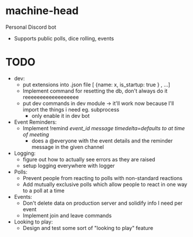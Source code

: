# machine-head
Personal Discord bot
- Supports public polls, dice rolling, events


# TODO
- dev:
    - put extensions into .json file [ {name: x, is_startup: true } , ...]
    - Implement command for resetting the db, don't always do it reeeeeeeeeeeeeeeeee
    - put dev commands in dev module -> it'll work now because I'll import the things i need eg. subprocess
        - only enable it in dev bot
- Event Reminders:
    - Implement !remind *event_id* *message* *timedelta=defaults to at time of meeting*
        - does a @everyone with the event details and the reminder message in the given channel
- Logging:
    - figure out how to actually see errors as they are raised
    - setup logging everywhere with logger
- Polls:
    - Prevent people from reacting to polls with non-standard reactions
    - Add mutually exclusive polls which allow people to react in one way to a poll at a time
- Events:
    - Don't delete data on production server and solidify info I need per event
    - Implement join and leave commands
- Looking to play:
    - Design and test some sort of "looking to play" feature
